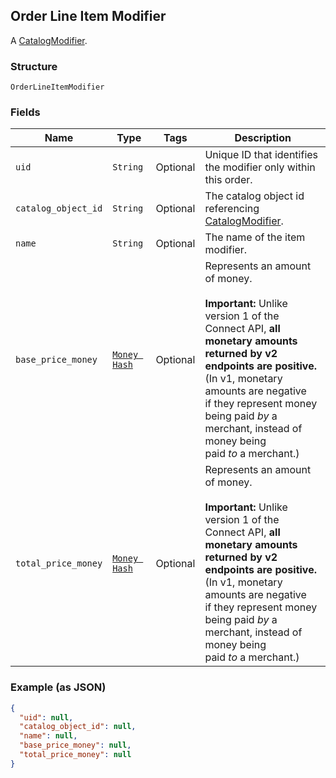 ## Order Line Item Modifier

A [CatalogModifier](./models/catalog-modifier.md).

### Structure

`OrderLineItemModifier`

### Fields

| Name | Type | Tags | Description |
|  --- | --- | --- | --- |
| `uid` | `String` | Optional | Unique ID that identifies the modifier only within this order. |
| `catalog_object_id` | `String` | Optional | The catalog object id referencing [CatalogModifier](./models/catalog-modifier.md). |
| `name` | `String` | Optional | The name of the item modifier. |
| `base_price_money` | [`Money Hash`](/doc/models/money.md) | Optional | Represents an amount of money.<br><br>__Important:__ Unlike version 1 of the Connect API, __all monetary amounts<br>returned by v2 endpoints are positive.__ (In v1, monetary amounts are negative<br>if they represent money being paid _by_ a merchant, instead of money being<br>paid _to_ a merchant.) |
| `total_price_money` | [`Money Hash`](/doc/models/money.md) | Optional | Represents an amount of money.<br><br>__Important:__ Unlike version 1 of the Connect API, __all monetary amounts<br>returned by v2 endpoints are positive.__ (In v1, monetary amounts are negative<br>if they represent money being paid _by_ a merchant, instead of money being<br>paid _to_ a merchant.) |

### Example (as JSON)

```json
{
  "uid": null,
  "catalog_object_id": null,
  "name": null,
  "base_price_money": null,
  "total_price_money": null
}
```

